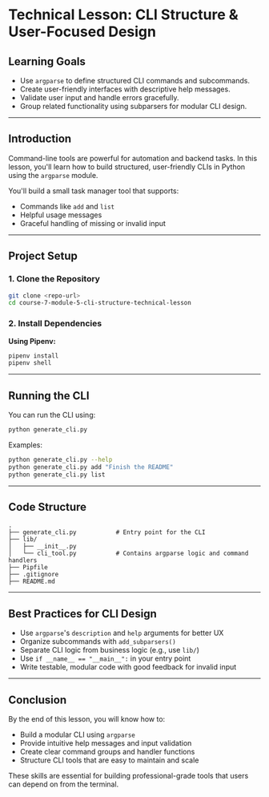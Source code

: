 # Technical Lesson: CLI Structure & User-Focused Design

## Learning Goals

- Use `argparse` to define structured CLI commands and subcommands.
- Create user-friendly interfaces with descriptive help messages.
- Validate user input and handle errors gracefully.
- Group related functionality using subparsers for modular CLI design.

---

## Introduction

Command-line tools are powerful for automation and backend tasks. In this lesson, you'll learn how to build structured, user-friendly CLIs in Python using the `argparse` module.

You'll build a small task manager tool that supports:

- Commands like `add` and `list`
- Helpful usage messages
- Graceful handling of missing or invalid input

---

## Project Setup

### 1. Clone the Repository

```bash
git clone <repo-url>
cd course-7-module-5-cli-structure-technical-lesson
```

### 2. Install Dependencies

**Using Pipenv:**
```bash
pipenv install
pipenv shell
```

---

## Running the CLI

You can run the CLI using:

```bash
python generate_cli.py
```

Examples:

```bash
python generate_cli.py --help
python generate_cli.py add "Finish the README"
python generate_cli.py list
```

---

## Code Structure

```
.
├── generate_cli.py           # Entry point for the CLI
├── lib/
│   ├── __init__.py
│   └── cli_tool.py           # Contains argparse logic and command handlers
├── Pipfile
├── .gitignore
├── README.md
```

---

## Best Practices for CLI Design

- Use `argparse`'s `description` and `help` arguments for better UX
- Organize subcommands with `add_subparsers()`
- Separate CLI logic from business logic (e.g., use `lib/`)
- Use `if __name__ == "__main__":` in your entry point
- Write testable, modular code with good feedback for invalid input

---

## Conclusion

By the end of this lesson, you will know how to:

- Build a modular CLI using `argparse`
- Provide intuitive help messages and input validation
- Create clear command groups and handler functions
- Structure CLI tools that are easy to maintain and scale

These skills are essential for building professional-grade tools that users can depend on from the terminal.

